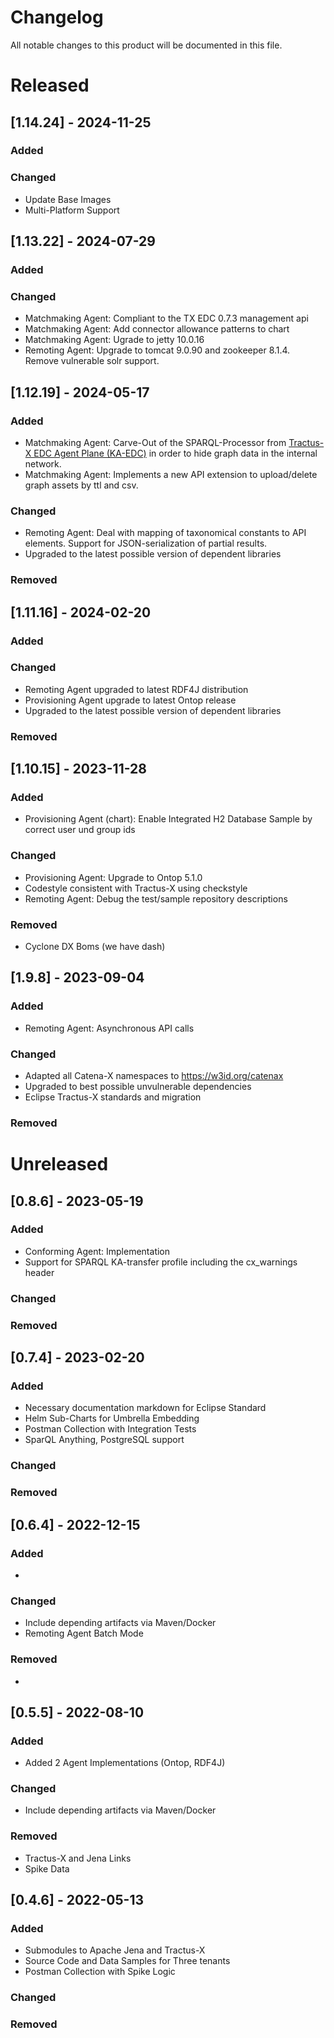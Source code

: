 <!--
 * Copyright (c) 2022,2024 Contributors to the Eclipse Foundation
 *
 * See the NOTICE file(s) distributed with this work for additional
 * information regarding copyright ownership.
 *
 * This program and the accompanying materials are made available under the
 * terms of the Apache License, Version 2.0 which is available at
 * https://www.apache.org/licenses/LICENSE-2.0.
 *
 * Unless required by applicable law or agreed to in writing, software
 * distributed under the License is distributed on an "AS IS" BASIS, WITHOUT
 * WARRANTIES OR CONDITIONS OF ANY KIND, either express or implied. See the
 * License for the specific language governing permissions and limitations
 * under the License.
 *
 * SPDX-License-Identifier: Apache-2.0
-->


# Changelog

All notable changes to this product will be documented in this file.

# Released

## [1.14.24] - 2024-11-25

### Added

### Changed

- Update Base Images
- Multi-Platform Support

## [1.13.22] - 2024-07-29

### Added

### Changed

- Matchmaking Agent: Compliant to the TX EDC 0.7.3 management api
- Matchmaking Agent: Add connector allowance patterns to chart
- Matchmaking Agent: Ugrade to jetty 10.0.16
- Remoting Agent: Upgrade to tomcat 9.0.90 and zookeeper 8.1.4. Remove vulnerable solr support.

## [1.12.19] - 2024-05-17

### Added

- Matchmaking Agent: Carve-Out of the SPARQL-Processor from [Tractus-X EDC Agent Plane (KA-EDC)](http://github.com/eclipse-tractusx/knowledge-agents-edc) in order to hide graph data in the internal network.
- Matchmaking Agent: Implements a new API extension to upload/delete graph assets by ttl and csv.

### Changed

- Remoting Agent: Deal with mapping of taxonomical constants to API elements. Support for JSON-serialization of partial results.
- Upgraded to the latest possible version of dependent libraries

### Removed

## [1.11.16] - 2024-02-20

### Added

### Changed

- Remoting Agent upgraded to latest RDF4J distribution
- Provisioning Agent upgrade to latest Ontop release
- Upgraded to the latest possible version of dependent libraries

### Removed

## [1.10.15] - 2023-11-28

### Added

- Provisioning Agent (chart): Enable Integrated H2 Database Sample by correct user und group ids

### Changed

- Provisioning Agent: Upgrade to Ontop 5.1.0
- Codestyle consistent with Tractus-X using checkstyle
- Remoting Agent: Debug the test/sample repository descriptions

### Removed

- Cyclone DX Boms (we have dash)

## [1.9.8] - 2023-09-04

### Added

- Remoting Agent: Asynchronous API calls

### Changed

- Adapted all Catena-X namespaces to https://w3id.org/catenax
- Upgraded to best possible unvulnerable dependencies
- Eclipse Tractus-X standards and migration

### Removed

# Unreleased

## [0.8.6] - 2023-05-19

### Added

- Conforming Agent: Implementation
- Support for SPARQL KA-transfer profile including the cx_warnings header

### Changed

### Removed

## [0.7.4] - 2023-02-20

### Added

- Necessary documentation markdown for Eclipse Standard
- Helm Sub-Charts for Umbrella Embedding
- Postman Collection with Integration Tests
- SparQL Anything, PostgreSQL support

### Changed

### Removed

## [0.6.4] - 2022-12-15

### Added

-

### Changed

- Include depending artifacts via Maven/Docker
- Remoting Agent Batch Mode

### Removed

- 

## [0.5.5] - 2022-08-10

### Added

- Added 2 Agent Implementations (Ontop, RDF4J)

### Changed

- Include depending artifacts via Maven/Docker

### Removed

- Tractus-X and Jena Links
- Spike Data

## [0.4.6] - 2022-05-13

### Added

- Submodules to Apache Jena and Tractus-X
- Source Code and Data Samples for Three tenants
- Postman Collection with Spike Logic

### Changed

### Removed
